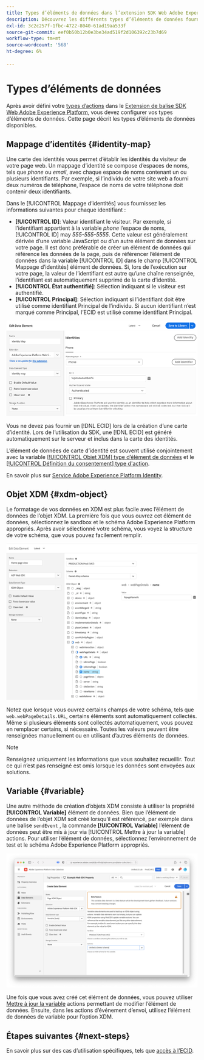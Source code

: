 ```yaml
---
title: Types d’éléments de données dans l’extension SDK Web Adobe Experience Platform
description: Découvrez les différents types d’éléments de données fournis par l’extension de balise du SDK Web de Adobe Experience Platform.
exl-id: 3c2c257f-1fbc-4722-8040-61ad19aa533f
source-git-commit: eef0b50b12b0e3be34ad519f2d106392c23b7d69
workflow-type: tm+mt
source-wordcount: '568'
ht-degree: 6%

---
```



# Types d’éléments de données

Après avoir défini votre [types d’actions](action-types.md) dans le [Extension de balise SDK Web Adobe Experience Platform](web-sdk-extension-configuration.md), vous devez configurer vos types d’éléments de données. Cette page décrit les types d’éléments de données disponibles.

## Mappage d’identités {#identity-map}

Une carte des identités vous permet d’établir les identités du visiteur de votre page web. Un mappage d’identité se compose d’espaces de noms, tels que _phone_ ou _email_, avec chaque espace de noms contenant un ou plusieurs identifiants. Par exemple, si l’individu de votre site web a fourni deux numéros de téléphone, l’espace de noms de votre téléphone doit contenir deux identifiants.

Dans le [!UICONTROL Mappage d’identités] vous fournissez les informations suivantes pour chaque identifiant :

* **[!UICONTROL ID]**: Valeur identifiant le visiteur. Par exemple, si l’identifiant appartient à la variable _phone_ l’espace de noms, [!UICONTROL ID] may _555-555-5555_. Cette valeur est généralement dérivée d’une variable JavaScript ou d’un autre élément de données sur votre page. Il est donc préférable de créer un élément de données qui référence les données de la page, puis de référencer l’élément de données dans la variable [!UICONTROL ID] dans le champ [!UICONTROL Mappage d’identités] élément de données. Si, lors de l’exécution sur votre page, la valeur de l’identifiant est autre qu’une chaîne renseignée, l’identifiant est automatiquement supprimé de la carte d’identité.
* **[!UICONTROL État authentifié]**: Sélection indiquant si le visiteur est authentifié.
* **[!UICONTROL Principal]**: Sélection indiquant si l’identifiant doit être utilisé comme identifiant Principal de l’individu. Si aucun identifiant n’est marqué comme Principal, l’ECID est utilisé comme identifiant Principal.

![Image de l’interface utilisateur affichant l’écran Modifier l’élément de données .](./assets/identity-map-data-element.png)

Vous ne devez pas fournir un [!DNL ECID] lors de la création d’une carte d’identité. Lors de l’utilisation du SDK, une [!DNL ECID] est généré automatiquement sur le serveur et inclus dans la carte des identités.

L’élément de données de carte d’identité est souvent utilisé conjointement avec la variable [[!UICONTROL Objet XDM] type d’élément de données](#xdm-object) et le [[!UICONTROL Définition du consentement] type d&#39;action](action-types.md#set-consent).

En savoir plus sur [Service Adobe Experience Platform Identity](../../identity-service/home.md).

## Objet XDM {#xdm-object}

Le formatage de vos données en XDM est plus facile avec l’élément de données de l’objet XDM. La première fois que vous ouvrez cet élément de données, sélectionnez le sandbox et le schéma Adobe Experience Platform appropriés. Après avoir sélectionné votre schéma, vous voyez la structure de votre schéma, que vous pouvez facilement remplir.

![Image de l’interface utilisateur montrant la structure de l’objet XDM.](assets/XDM-object.png)

Notez que lorsque vous ouvrez certains champs de votre schéma, tels que `web.webPageDetails.URL`, certains éléments sont automatiquement collectés. Même si plusieurs éléments sont collectés automatiquement, vous pouvez en remplacer certains, si nécessaire. Toutes les valeurs peuvent être renseignées manuellement ou en utilisant d’autres éléments de données.

>[!NOTE]
>
>Renseignez uniquement les informations que vous souhaitez recueillir. Tout ce qui n’est pas renseigné est omis lorsque les données sont envoyées aux solutions.

## Variable {#variable}

Une autre méthode de création d’objets XDM consiste à utiliser la propriété **[!UICONTROL Variable]** élément de données. Bien que l’élément de données de l’objet XDM soit créé lorsqu’il est référencé, par exemple dans une balise `sendEvent` , la commande **[!UICONTROL Variable]** l’élément de données peut être mis à jour via [!UICONTROL Mettre à jour la variable] actions. Pour utiliser l’élément de données, sélectionnez l’environnement de test et le schéma Adobe Experience Platform appropriés.

![Image de l’interface utilisateur affichant l’écran Créer un élément de données .](assets/variable-data-element.png)

Une fois que vous avez créé cet élément de données, vous pouvez utiliser [Mettre à jour la variable](./action-types.md#update-variable) actions permettant de modifier l’élément de données. Ensuite, dans les actions d’événement d’envoi, utilisez l’élément de données de variable pour l’option XDM.

## Étapes suivantes {#next-steps}

En savoir plus sur des cas d’utilisation spécifiques, tels que [accès à l’ECID](accessing-the-ecid.md).
